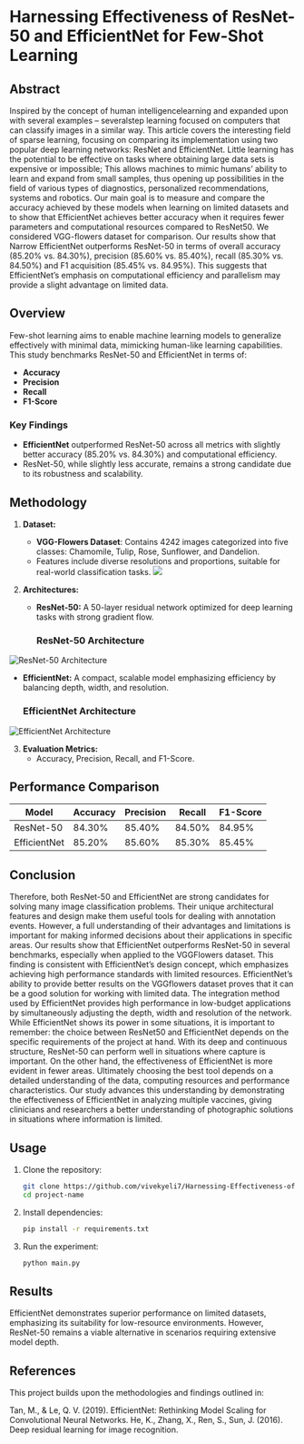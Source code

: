 # Harnessing Effectiveness of ResNet-50 and EfficientNet for Few-Shot Learning

## Abstract
Inspired by the concept of human intelligencelearning and expanded upon with several examples – severalstep learning focused on computers that can classify images in
a similar way. This article covers the interesting field of sparse
learning, focusing on comparing its implementation using two
popular deep learning networks: ResNet and EfficientNet. Little
learning has the potential to be effective on tasks where obtaining
large data sets is expensive or impossible; This allows machines to
mimic humans’ ability to learn and expand from small samples,
thus opening up possibilities in the field of various types of
diagnostics, personalized recommendations, systems and robotics.
Our main goal is to measure and compare the accuracy achieved
by these models when learning on limited datasets and to show
that EfficientNet achieves better accuracy when it requires fewer
parameters and computational resources compared to ResNet50. We considered VGG-flowers dataset for comparison. Our
results show that Narrow EfficientNet outperforms ResNet-50 in
terms of overall accuracy (85.20% vs. 84.30%), precision (85.60%
vs. 85.40%), recall (85.30% vs. 84.50%) and F1 acquisition
(85.45% vs. 84.95%). This suggests that EfficientNet’s emphasis
on computational efficiency and parallelism may provide a slight
advantage on limited data.

## Overview

Few-shot learning aims to enable machine learning models to generalize effectively with minimal data, mimicking human-like learning capabilities. This study benchmarks ResNet-50 and EfficientNet in terms of:

- **Accuracy**
- **Precision**
- **Recall**
- **F1-Score**

### Key Findings

- **EfficientNet** outperformed ResNet-50 across all metrics with slightly better accuracy (85.20% vs. 84.30%) and computational efficiency.
- ResNet-50, while slightly less accurate, remains a strong candidate due to its robustness and scalability.

## Methodology

1. **Dataset:**  
   - **VGG-Flowers Dataset**: Contains 4242 images categorized into five classes: Chamomile, Tulip, Rose, Sunflower, and Dandelion.
   - Features include diverse resolutions and proportions, suitable for real-world classification tasks.
    ![](https://github.com/vivekyeli7/Harnessing-Effectiveness-of-ResNet-50-and-EfficientNet-for-Few-Shot-Learning/raw/main/images/dataset.png)

2. **Architectures:**
   - **ResNet-50:** A 50-layer residual network optimized for deep learning tasks with strong gradient flow.
     ### ResNet-50 Architecture
![ResNet-50 Architecture](https://github.com/vivekyeli7/Harnessing-Effectiveness-of-ResNet-50-and-EfficientNet-for-Few-Shot-Learning/raw/main/images/resnet50.png)

   - **EfficientNet:** A compact, scalable model emphasizing efficiency by balancing depth, width, and resolution.
     ### EfficientNet Architecture
![EfficientNet Architecture](https://github.com/vivekyeli7/Harnessing-Effectiveness-of-ResNet-50-and-EfficientNet-for-Few-Shot-Learning/raw/main/images/efficientnet.png)
  
3. **Evaluation Metrics:**
   - Accuracy, Precision, Recall, and F1-Score.

## Performance Comparison

| Model       | Accuracy | Precision | Recall | F1-Score |
|-------------|----------|-----------|--------|----------|
| ResNet-50   | 84.30%   | 85.40%    | 84.50% | 84.95%   |
| EfficientNet| 85.20%   | 85.60%    | 85.30% | 85.45%   |


## Conclusion 
Therefore, both ResNet-50 and EfficientNet are strong candidates for solving many image classification problems. Their
unique architectural features and design make them useful
tools for dealing with annotation events. However, a full
understanding of their advantages and limitations is important
for making informed decisions about their applications in
specific areas.
Our results show that EfficientNet outperforms ResNet-50
in several benchmarks, especially when applied to the VGGFlowers dataset. This finding is consistent with EfficientNet’s
design concept, which emphasizes achieving high performance
standards with limited resources.
EfficientNet’s ability to provide better results on the VGGflowers dataset proves that it can be a good solution for
working with limited data. The integration method used by
EfficientNet provides high performance in low-budget applications by simultaneously adjusting the depth, width and
resolution of the network.
While EfficientNet shows its power in some situations,
it is important to remember: the choice between ResNet50 and EfficientNet depends on the specific requirements of
the project at hand. With its deep and continuous structure,
ResNet-50 can perform well in situations where capture is
important. On the other hand, the effectiveness of EfficientNet
is more evident in fewer areas.
Ultimately choosing the best tool depends on a detailed
understanding of the data, computing resources and performance characteristics. Our study advances this understanding
by demonstrating the effectiveness of EfficientNet in analyzing
multiple vaccines, giving clinicians and researchers a better
understanding of photographic solutions in situations where
information is limited.



## Usage

1. Clone the repository:
   ```bash
   git clone https://github.com/vivekyeli7/Harnessing-Effectiveness-of-ResNet-50-and-EfficientNet-for-Few-Shot-Learning.git
   cd project-name
   ```
2. Install dependencies:
   ```bash
   pip install -r requirements.txt
   ```
3. Run the experiment:
   ```bash
   python main.py
   ```

## Results 
EfficientNet demonstrates superior performance on limited datasets, emphasizing its suitability for low-resource environments. However, ResNet-50 remains a viable alternative in scenarios requiring extensive model depth.

## References
This project builds upon the methodologies and findings outlined in:

Tan, M., & Le, Q. V. (2019). EfficientNet: Rethinking Model Scaling for Convolutional Neural Networks.
He, K., Zhang, X., Ren, S., Sun, J. (2016). Deep residual learning for image recognition.

